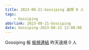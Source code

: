 ```yaml
---
title: 2023-08-21-Gossiping 違規 0 人
tags:
    - Gossiping
abbrlink: 2023-08-21-Gossiping
date: Gossiping-2023-08-21 12:00:00
---
```

Gossiping 板 [板規連結](https://www.ptt.cc/bbs/Gossiping/M.1637425085.A.07D.html)
昨天違規 0 人
